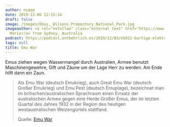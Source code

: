 ```yaml
---
author: noqqe
date: 2019-12-06 12:15:14
draft: false
image: /images/Emus,_Wilsons_Promontory_National_Park.jpg
imageauthor: <a rel="nofollow" class="external text" href="https://www.flickr.com/photos/23696801@N04">Eduardo
  Mariz</a> from Sydney, Australia
podcast: https://podcast.entbehrlich.es/2019/12/03/eb012-bartige-elektro-emus/
tags: null
title: Emu War
---
```


Emus ziehen wegen Wassermangel durch Australien, Armee benutzt
Maschinengewehre, Gift und Zäune um der Lage Herr zu werden. Am Ende hilft
dann ein Zaun.

> Als Emu War (deutsch Emukrieg), auch Great Emu War (deutsch Großer Emukrieg)
> und Emu Pest (deutsch Emuplage), bezeichnet man im britischen/australischen
> Sprachraum einen Einsatz der australischen Armee gegen eine Herde Großer Emus,
> der im letzten Quartal des Jahres 1932 in der Region des heutigen
> westaustralischen Weizengürtels stattfand.
>
> Quelle: [Emu War](https://de.wikipedia.org/wiki/Emu_War)